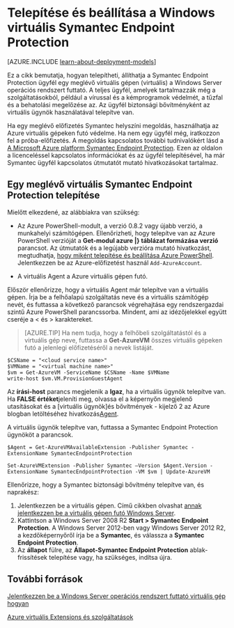 <properties
    pageTitle="A virtuális Symantec Endpoint Protection telepítése |} Microsoft Azure"
    description="Megtudhatja, hogy miként telepítheti, állíthatja a Symantec Endpoint Protection biztonsági bővítmény a és a klasszikus telepítési modellt létre egy új vagy meglévő Azure virtuális."
    services="virtual-machines-windows"
    documentationCenter=""
    authors="iainfoulds"
    manager="timlt"
    editor=""
    tags="azure-service-management"/>

<tags
    ms.service="virtual-machines-windows"
    ms.workload="infrastructure-services"
    ms.tgt_pltfrm="vm-multiple"
    ms.devlang="na"
    ms.topic="article"
    ms.date="08/24/2016"
    ms.author="iainfou"/>

# <a name="how-to-install-and-configure-symantec-endpoint-protection-on-a-windows-vm"></a>Telepítése és beállítása a Windows virtuális Symantec Endpoint Protection

[AZURE.INCLUDE [learn-about-deployment-models](../../includes/learn-about-deployment-models-classic-include.md)]

Ez a cikk bemutatja, hogyan telepítheti, állíthatja a Symantec Endpoint Protection ügyfél egy meglévő virtuális gépen (virtuális) a Windows Server operációs rendszert futtató. A teljes ügyfél, amelyek tartalmazzák még a szolgáltatásokból, például a vírussal és a kémprogramok védelmét, a tűzfal és a behatolási megelőzése az. Az ügyfél biztonsági bővítményként az virtuális ügynök használatával telepítve van.

Ha egy meglévő előfizetés Symantec helyszíni megoldás, használhatja az Azure virtuális gépeken futó védelme. Ha nem egy ügyfél még, iratkozzon fel a próba-előfizetés. A megoldás kapcsolatos további tudnivalókért lásd a [A Microsoft Azure platform Symantec Endpoint Protection][Symantec]. Ezen az oldalon a licenceléssel kapcsolatos információkat és az ügyfél telepítésével, ha már Symantec ügyfél kapcsolatos útmutatót mutató hivatkozásokat tartalmaz.

## <a name="install-symantec-endpoint-protection-on-an-existing-vm"></a>Egy meglévő virtuális Symantec Endpoint Protection telepítése

Mielőtt elkezdené, az alábbiakra van szükség:

- Az Azure PowerShell-modult, a verzió 0.8.2 vagy újabb verzió, a munkahelyi számítógépen. Ellenőrizheti, hogy telepítve van az Azure PowerShell verzióját a **Get-modul azure |} táblázat formázása verzió** parancsot. Az útmutatók és a legújabb verzióra mutató hivatkozást, megtudhatja, [hogy miként telepítése és beállítása Azure PowerShell][PS]. Jelentkezzen be az Azure-előfizetést használ `Add-AzureAccount`.

- A virtuális Agent a Azure virtuális gépen futó.

Először ellenőrizze, hogy a virtuális Agent már telepítve van a virtuális gépen. Írja be a felhőalapú szolgáltatás neve és a virtuális számítógép nevét, és futtassa a következő parancsok végrehajtása egy rendszergazdai szintű Azure PowerShell parancssorba. Mindent, ami az idézőjelekkel együtt cseréje a < és > karaktereket.

> [AZURE.TIP] Ha nem tudja, hogy a felhőbeli szolgáltatástól és a virtuális gép neve, futtassa a **Get-AzureVM** összes virtuális gépeken futó a jelenlegi előfizetéséről a nevek listáját.

    $CSName = "<cloud service name>"
    $VMName = "<virtual machine name>"
    $vm = Get-AzureVM -ServiceName $CSName -Name $VMName
    write-host $vm.VM.ProvisionGuestAgent

Az **írási-host** parancs megjelenik a **Igaz**, ha a virtuális ügynök telepítve van. Ha **FALSE értéket**jeleníti meg, olvassa el a képernyőn megjelenő utasításokat és a [virtuális ügynök]és bővítmények - kijelző 2 az Azure blogban letöltéséhez hivatkozás[Agent].

A virtuális ügynök telepítve van, futtassa a Symantec Endpoint Protection ügynököt a parancsok.

    $Agent = Get-AzureVMAvailableExtension -Publisher Symantec -ExtensionName SymantecEndpointProtection

    Set-AzureVMExtension -Publisher Symantec –Version $Agent.Version -ExtensionName SymantecEndpointProtection -VM $vm | Update-AzureVM

Ellenőrizze, hogy a Symantec biztonsági bővítmény telepítve van, és naprakész:

1.  Jelentkezzen be a virtuális gépen. Című cikkben olvashat [annak jelentkezzen be a virtuális gépen futó Windows Server][Logon].
2.  Kattintson a Windows Server 2008 R2 **Start > Symantec Endpoint Protection**. A Windows Server 2012-ben vagy Windows Server 2012 R2, a kezdőképernyőről írja be a **Symantec**, és válassza a **Symantec Endpoint Protection**.
3.  Az **állapot** fülre, az **Állapot-Symantec Endpoint Protection** ablak-frissítések telepítése vagy, ha szükséges, indítsa újra.

## <a name="additional-resources"></a>További források

[Jelentkezzen be a Windows Server operációs rendszert futtató virtuális gép hogyan][Logon]

[Azure virtuális Extensions és szolgáltatások][Ext]


<!--Link references-->
[Symantec]: http://www.symantec.com/connect/blogs/symantec-endpoint-protection-now-microsoft-azure

[Portal]: http://manage.windowsazure.com

[Create]: virtual-machines-windows-classic-tutorial.md

[PS]: ../powershell-install-configure.md

[Agent]: http://go.microsoft.com/fwlink/p/?LinkId=403947

[Logon]: virtual-machines-windows-classic-connect-logon.md

[Ext]: http://go.microsoft.com/fwlink/p/?linkid=390493